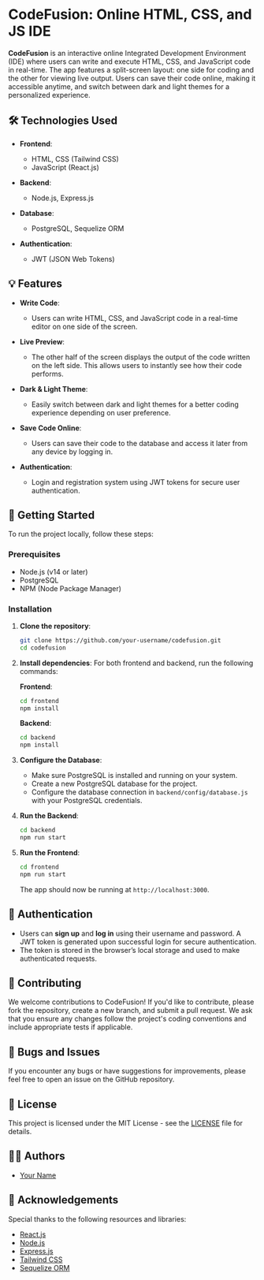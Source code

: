 
# CodeFusion: Online HTML, CSS, and JS IDE

**CodeFusion** is an interactive online Integrated Development Environment (IDE) where users can write and execute HTML, CSS, and JavaScript code in real-time. The app features a split-screen layout: one side for coding and the other for viewing live output. Users can save their code online, making it accessible anytime, and switch between dark and light themes for a personalized experience.

## 🛠️ Technologies Used

- **Frontend**:
  - HTML, CSS (Tailwind CSS)
  - JavaScript (React.js)
  
- **Backend**:
  - Node.js, Express.js
  
- **Database**:
  - PostgreSQL, Sequelize ORM

- **Authentication**:
  - JWT (JSON Web Tokens)

## 💡 Features

- **Write Code**: 
  - Users can write HTML, CSS, and JavaScript code in a real-time editor on one side of the screen.
  
- **Live Preview**: 
  - The other half of the screen displays the output of the code written on the left side. This allows users to instantly see how their code performs.

- **Dark & Light Theme**: 
  - Easily switch between dark and light themes for a better coding experience depending on user preference.

- **Save Code Online**: 
  - Users can save their code to the database and access it later from any device by logging in.
  
- **Authentication**: 
  - Login and registration system using JWT tokens for secure user authentication.

## 🚀 Getting Started

To run the project locally, follow these steps:

### Prerequisites

- Node.js (v14 or later)
- PostgreSQL
- NPM (Node Package Manager)

### Installation

1. **Clone the repository**:
    ```bash
    git clone https://github.com/your-username/codefusion.git
    cd codefusion
    ```

2. **Install dependencies**:
    For both frontend and backend, run the following commands:
    
    **Frontend**:
    ```bash
    cd frontend
    npm install
    ```

    **Backend**:
    ```bash
    cd backend
    npm install
    ```

3. **Configure the Database**:
   - Make sure PostgreSQL is installed and running on your system.
   - Create a new PostgreSQL database for the project.
   - Configure the database connection in `backend/config/database.js` with your PostgreSQL credentials.

4. **Run the Backend**:
    ```bash
    cd backend
    npm run start
    ```

5. **Run the Frontend**:
    ```bash
    cd frontend
    npm run start
    ```

    The app should now be running at `http://localhost:3000`.

## 🔐 Authentication

- Users can **sign up** and **log in** using their username and password. A JWT token is generated upon successful login for secure authentication.
- The token is stored in the browser’s local storage and used to make authenticated requests.

## 💬 Contributing

We welcome contributions to CodeFusion! If you'd like to contribute, please fork the repository, create a new branch, and submit a pull request. We ask that you ensure any changes follow the project's coding conventions and include appropriate tests if applicable.

## 🐛 Bugs and Issues

If you encounter any bugs or have suggestions for improvements, please feel free to open an issue on the GitHub repository.

## 📄 License

This project is licensed under the MIT License - see the [LICENSE](LICENSE) file for details.

## 👨‍💻 Authors

- [Your Name](https://github.com/your-username)
  
## 🎉 Acknowledgements

Special thanks to the following resources and libraries:
- [React.js](https://reactjs.org/)
- [Node.js](https://nodejs.org/)
- [Express.js](https://expressjs.com/)
- [Tailwind CSS](https://tailwindcss.com/)
- [Sequelize ORM](https://sequelize.org/)
